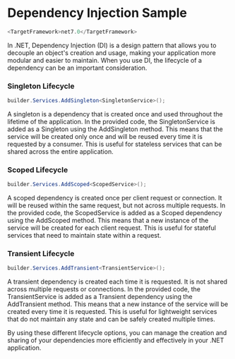 # Dependency Injection Sample

```javascript
<TargetFramework>net7.0</TargetFramework>
```



In .NET, Dependency Injection (DI) is a design pattern that allows you to decouple an object's creation and usage, making your application more modular and easier to maintain. When you use DI, the lifecycle of a dependency can be an important consideration.

### Singleton Lifecycle
```csharp
builder.Services.AddSingleton<SingletonService>();
```
A singleton is a dependency that is created once and used throughout the lifetime of the application. In the provided code, the SingletonService is added as a Singleton using the AddSingleton method. This means that the service will be created only once and will be reused every time it is requested by a consumer. This is useful for stateless services that can be shared across the entire application.


### Scoped Lifecycle
~~~csharp
builder.Services.AddScoped<ScopedService>();
~~~
A scoped dependency is created once per client request or connection. It will be reused within the same request, but not across multiple requests. In the provided code, the ScopedService is added as a Scoped dependency using the AddScoped method. This means that a new instance of the service will be created for each client request. This is useful for stateful services that need to maintain state within a request.

### Transient Lifecycle
~~~csharp
builder.Services.AddTransient<TransientService>();
~~~
A transient dependency is created each time it is requested. It is not shared across multiple requests or connections. In the provided code, the TransientService is added as a Transient dependency using the AddTransient method. This means that a new instance of the service will be created every time it is requested. This is useful for lightweight services that do not maintain any state and can be safely created multiple times.

By using these different lifecycle options, you can manage the creation and sharing of your dependencies more efficiently and effectively in your .NET application. 



